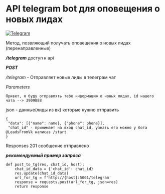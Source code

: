 # API telegram bot для оповещения о новых лидах

[![Telegram](https://img.shields.io/badge/-Telegram-141130?style=for-the-badge&logo=Telegram)]( https://t.me/LeadsFromVkBot)

Метод, позвляющий получать оповещения о новых лидах (перенаправленные)


***/telegram*** доступ к api

___POST___

_/telegram_ - Отправляет новые лиды в телеграм чат

*Parameters*


```
Привет, я буду отправлять тебе информацию о новых лидах, id нашего чата --> 3909888
```

json - данные(лиды из вк) которые нужно отправить

```
{
 "data": [{"name": name}, {"phone": phone}],
 "chat_id" - принимает на вход chat_id, узнать его можно у бота @LeadsFromVk написав /start
}
```


Responses 201 сообщение отправлено

___рекомендуемый пример запроса___

```
def post_to_tg(res, chat_id, host):
    chat_id_data = {'chat_id': chat_id}
    res.update(chat_id_data)
    url_for_tg = f'http://{host}:5001/telegram'
    response = requests.post(url_for_tg, json=res)
    return response
```

